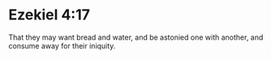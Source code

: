 # Ezekiel 4:17

That they may want bread and water, and be astonied one with another, and consume away for their iniquity.